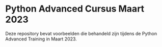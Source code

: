 # Python Advanced Cursus Maart 2023

Deze repository bevat voorbeelden die behandeld zijn tijdens de Python Advanced Training in Maart 2023.